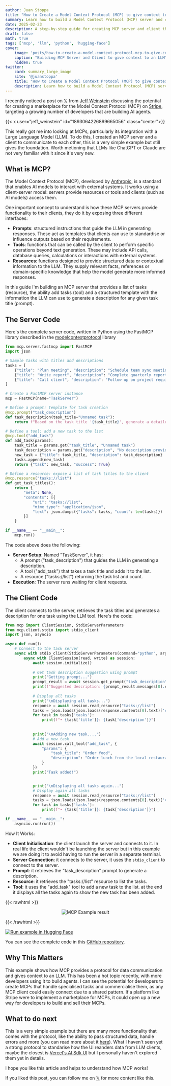 ```yaml
---
author: Juan Stoppa
title: "How to Create a Model Context Protocol (MCP) to give context to an LLM"
summary: Learn how to build a Model Context Protocol (MCP) server and client to give context to an LLM.
date: 2025-02-23
description: A step-by-step guide for creating MCP server and client that gives context to an LLM to generate task descriptions.
draft: false
math: true
tags: ['mcp', 'llm', 'python', 'hugging-face']
cover:
    image: 'posts/how-to-create-a-model-context-protocol-mcp-to-give-context-to-an-llm/mcp-cover.png'
    caption: "Building MCP Server and Client to give context to an LLM"
    hidden: true
twitter:
    card: summary_large_image
    site: '@juanstoppa'
    title: "How to Create a Model Context Protocol (MCP) to give context to an LLM"
    description: Learn how to build a Model Context Protocol (MCP) server and client to give context to an LLM.
---
```


I recently noticed a post on [𝕏](https://x.com) from [Jeff Weinstein](https://x.com/jeff_weinstein) discussing the potential for creating a marketplace for the Model Context Protocol (MCP) on [Stripe](https://stripe.com), targeting a growing number of developers that are building AI agents. 

{{< x user="jeff_weinstein" id="1893064226899665056" class="center">}}

This really got me into looking at MCPs, particularly its integration with a Large Language Model (LLM). To do this, I created an MCP server and a client to communicate to each other, this is a very simple example but still gives the foundation. Worth metioning that LLMs like ChatGPT or Claude are not very familiar with it since it's very new.  

## What is MCP?
The Model Context Protocol (MCP), developed by [Anthropic](https://www.anthropic.com/news/model-context-protocol), is a standard that enables AI models to interact with external systems. It works using a client-server model: servers provide resources or tools and clients (such as AI models) access them. 

One important concept to understand is how these MCP servers provide functionality to their clients, they do it by exposing three different interfaces:

- **Prompts**: structured instructions that guide the LLM in generating responses. These act as templates that clients can use to standardise or influence outputs based on their requirements.
- **Tools**: functions that can be called by the client to perform specific operations beyond text generation. These may include API calls, database queries, calculations or interactions with external systems.
- **Resources**: functions designed to provide structured data or contextual information to the LLM. They supply relevant facts, references or domain-specific knowledge that help the model generate more informed responses.

In this guide I'm building an MCP server that provides a list of tasks (resource), the ability add tasks (tool) and a structured template with the information the LLM can use to generate a description for any given task title (prompt).

## The Server Code
Here's the complete server code, written in Python using the FastMCP library described in the [modelcontextprotocol](https://github.com/modelcontextprotocol) library 

```python
from mcp.server.fastmcp import FastMCP
import json

# Sample tasks with titles and descriptions
tasks = [
    {"title": "Plan meeting", "description": "Schedule team sync meeting"},
    {"title": "Write report", "description": "Complete quarterly report"},
    {"title": "Call client", "description": "Follow up on project requirements"}
]

# Create a FastMCP server instance
mcp = FastMCP(name="TaskServer")

# Define a prompt: template for task creation
@mcp.prompt("task_description")
def task_description(task_title="Unnamed task"):
    return f"Based on the task title '{task_title}', generate a detailed description"

# Define a tool: add a new task to the list
@mcp.tool("add_task")
def add_task(params):
    task_title = params.get("task_title", "Unnamed task")
    task_description = params.get("description", "No description provided")
    new_task = {"title": task_title, "description": task_description}
    tasks.append(new_task)
    return {"task": new_task, "success": True}

# Define a resource: expose a list of task titles to the client
@mcp.resource("tasks://list")
def get_task_titles():
    return {
        "meta": None,
        "contents": [{
            "uri": "tasks://list",
            "mime_type": "application/json",
            "text": json.dumps({"tasks": tasks, "count": len(tasks)})
        }]
    }

if __name__ == "__main__":
    mcp.run()
```
The code above does the following:
- **Server Setup**: Named "TaskServer", it has:
  - A prompt ("task_description") that guides the LLM in generating a description.
  - A tool ("add_task") that takes a task title and adds it to the list.
  - A resource ("tasks://list") returning the task list and count.
- **Execution**: The server runs waiting for client requests.

## The Client Code
The client connects to the server, retrieves the task titles and generates a description for one task using the LLM tool. Here's the code:

```python
from mcp import ClientSession, StdioServerParameters
from mcp.client.stdio import stdio_client
import json, asyncio

async def run():
    # Connect to the task server
    async with stdio_client(StdioServerParameters(command="python", args=["mcp_task_server.py"])) as (read, write):
        async with ClientSession(read, write) as session:
            await session.initialize()
            
            # Get task description suggestion using prompt
            print("Getting prompt...")
            prompt_result = await session.get_prompt("task_description", {"task_title": "Do shopping"})
            print(f"Suggested description: {prompt_result.messages[0].content.text}")
            
            # Display all tasks
            print("\nDisplaying all tasks...")
            response = await session.read_resource("tasks://list")
            tasks = json.loads(json.loads(response.contents[0].text)['contents'][0]['text'])
            for task in tasks['tasks']:
                print(f"• {task['title']}: {task['description']}")
            
            
            print("\nAdding new task....")
            # Add a new task
            await session.call_tool("add_task", {
                "params": {
                    "task_title": "Order food",
                    "description": "Order lunch from the local restaurant"
                }
            })
            print("Task added!")


            print("\nDisplaying all tasks again...")
            # Display again all tasks
            response = await session.read_resource("tasks://list")
            tasks = json.loads(json.loads(response.contents[0].text)['contents'][0]['text'])
            for task in tasks['tasks']:
                print(f"• {task['title']}: {task['description']}")

if __name__ == "__main__":
    asyncio.run(run())
```

How It Works:
- **Client Initialisation**: the client launch the server and connects to it. In real life the client wouldn't be launching the server but in this example we are doing it to avoid having to run the server in a separate terminal.
- **Server Connection**: it connects to the server, it uses the `stdio_client` to connect to the server.
- **Prompt**: it retrieves the "task_description" prompt to generate a description.
- **Resource**: it retrieves the "tasks://list" resource to list the tasks.
- **Tool**: it uses the "add_task" tool to add a new task to the list.
at the end it displays all the tasks again to show the new task has been added.

{{< rawhtml >}}
<p align="center">
<img src="/posts/how-to-create-a-model-context-protocol-mcp-to-give-context-to-an-llm/mcp-example-result.png" alt="MCP Example result" loading="lazy" />
</p>
{{< /rawhtml >}}


[![Run example in Hugging Face](https://img.shields.io/badge/🤗%20Run%20in-Hugging%20Face-blue)](https://huggingface.co/spaces/jstoppa/mcp_example)

You can see the complete code in this [GitHub repository](https://github.com/jstoppa/mcp_example).

## Why This Matters

This example shows how MCP provides a protocol for data communication and gives context to an LLM. This has been a hot topic recently, with more developers using it to build agents. I can see the potential for developers to create MCPs that handle specialised tasks and commercialise them, as any MCP client could easily connect due to a shared pattern. If a platform like Stripe were to implement a marketplace for MCPs, it could open up a new way for developers to build and sell their MCPs.

## What to do next
This is a very simple example but there are many more functionality that comes with the protocol, like the ability to pass structured data, handle errors and more (you can read more about it [here](https://modelcontextprotocol.io/docs/concepts/architecture#message-types)). What I haven't seen yet a strong protocol to standarise how the UI reanders data from LLM clients, maybe the closest is [Vercel's AI Sdk UI](https://sdk.vercel.ai/docs/ai-sdk-ui) but I personally haven't explored them yet in details.

I hope you like this article and helps to understand how MCP works!

If you liked this post, you can follow me on [𝕏](https://x.com/juanstoppa) for more content like this.